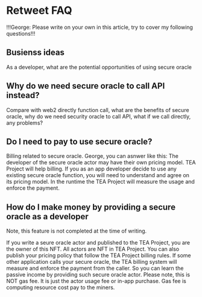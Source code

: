 # Retweet FAQ
!!!George: Please write on your own in this article, try to cover my following questions!!!

## Busienss ideas
As a developer, what are the potential opportunities of using secure oracle

## Why do we need secure oracle to call API instead?
Compare with web2 directly function call, what are the benefits of secure oracle, why do we need security oracle to call API, what if we call directly, any problems?

## Do I need to pay to use secure oracle?
Billing related to secure oracle. George, you can asnwer like this: The developer of the secure oracle actor may have their own pricing model. TEA Project will help billing. If you as an app developer decide to use any existing secure oracle function, you will need to understand and agree on its pricing model. In the runtime the TEA Project will measure the usage and enforce the payment.

## How do I make money by providing a secure oracle as a developer

Note, this feature is not completed at the time of writing. 

If you write a seure oracle actor and published to the TEA Project, you are the owner of this NFT. All actors are NFT in TEA Project. You can also publish your pricing policy that follow the TEA Project billing rules. If some other application calls your secure oracle, the TEA billing system will measure and enforce the payment from the caller. So you can learn the passive income by providing such secure oracle actor. Please note, this is NOT gas fee. It is just the actor usage fee or in-app purchase. Gas fee is computing resource cost pay to the miners.

